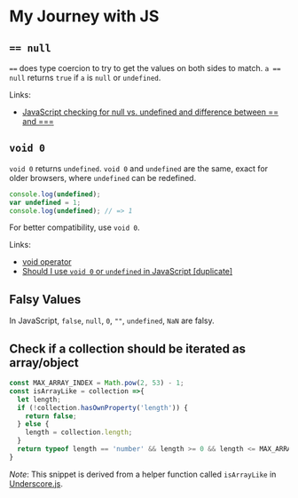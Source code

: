 # My Journey with JS

## `== null`

`==` does type coercion to try to get the values on both sides to match. `a == null` returns `true` if `a` is `null` or `undefined`.

Links:

- [JavaScript checking for null vs. undefined and difference between == and ===
](https://stackoverflow.com/questions/5101948/javascript-checking-for-null-vs-undefined-and-difference-between-and)

## `void 0`

`void 0` returns `undefined`. `void 0` and `undefined` are the same, exact for older browsers, where `undefined` can be redefined.

```javascript
console.log(undefined);
var undefined = 1;
console.log(undefined); // => 1
```

For better compatibility, use `void 0`.

Links:

- [void operator](https://developer.mozilla.org/en-US/docs/Web/JavaScript/Reference/Operators/void)
- [Should I use `void 0` or `undefined` in JavaScript [duplicate]](https://stackoverflow.com/questions/19369023/should-i-use-void-0-or-undefined-in-javascript)

## Falsy Values

In JavaScript, `false`, `null`, `0`, `""`, `undefined`, `NaN` are falsy.

## Check if a collection should be iterated as array/object

```javascript
const MAX_ARRAY_INDEX = Math.pow(2, 53) - 1;
const isArrayLike = collection =>{
  let length;
  if (!collection.hasOwnProperty('length')) {
    return false;
  } else {
    length = collection.length;
  }
  return typeof length == 'number' && length >= 0 && length <= MAX_ARRAY_INDEX;
}
```

_Note_: This snippet is derived from a helper function called `isArrayLike` in [Underscore.js](https://underscorejs.org/).
